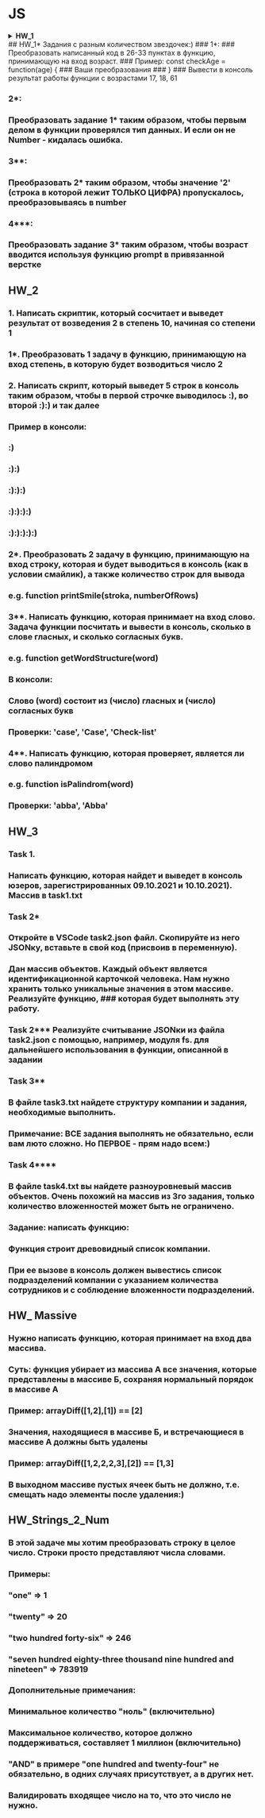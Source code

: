 # JS
<details> 
  <summary> <b> HW_1 </b> </summary>
``` 
  1. Создать переменную “item_1”
  ```
``` 
  2. Присвоить переменной item_1 цифру 5.
  ```
### 3. Вывести в консоль item_1.
### 4. Создать переменную “item_2”
### 5. Присвоить переменной item_2 цифру 3.
### 6. Вывести в консоль item_2.
### 7. Создать переменную “item_3”
### 8. Присвоить переменной item_3 сложение item_1 и item_2.
### 9. Вывести в консоль item_3.
### 10. Создать переменную “item_4”
### 11. Присвоить переменной item_4 строку “Yolochka”
### 12. Вывести в консоль item_4.
### 13. Вывести в консоль сложение item_3 и item_4.
### 14. Вывести в консоль умножение item_3 и item_4.
### 15. Создать переменную “item_5”
### 16. Присвоить переменной item_5 переменную item_3
### 17. Создать переменную item_6.
### 18. Создать переменную item_6_type
### 19. Присвоить переменной item_6 значение 15
### 20. Присвоить переменной item_6_type тип переменной item_6
### 21. Вывести в консоль тип данных item_6 в виде ——  “item_6 == ”  item_6, 
### “item_6_type == ”  item_6_type ——  
### 22. Создать переменную item_7 и в ней преобразовать item_6 в String.
### 23. Создать переменную item_7_type
### 24. Присвоить переменной item_7_type тип переменной item_7
### 25. Вывести в консоль тип данных item_7 в виде ——  “item_7 == ”  item_7, 
### “item_7_type == ”  item_7_type ——  
### 26. Создать переменную “age_1” и присвоить ей значение 10
### 27. Создать переменную “age_2” и присвоить ей значение 18
### 28. Создать переменную “age_3” и присвоить ей значение 60
### 29. Создать if в котором будите проверять значение переменной age_1
### 30. Если age_1 < age_2, вывести в консоль “You don’t have access cause your age is ” + age_1 + 
### “ It’s less than ” + age_2
### 31. Если age_1 >=  age_2 и age_1 <  age_3, вывести в консоль “Welcome  !”
### 32. Если age_1  > age_3, вывести в консоль “Keep calm and look Culture channel”.
### 33. Иначе выводите “Technical work”.
## 
  </details>
## HW_1* Задания с разным количеством звездочек:)
### 1*:
### Преобразовать написанный код в 26-33 пунктах в функцию, принимающую на вход возраст.
### Пример: const checkAge = function(age) {
### Ваши преобразования
### }
### Вывести в консоль результат работы функции с возрастами 17, 18, 61

### 2*:
### Преобразовать задание 1* таким образом, чтобы первым делом в функции проверялся тип данных. И если он не Number - кидалась ошибка.

### 3**:
### Преобразовать 2* таким образом, чтобы значение '2' (строка в которой лежит ТОЛЬКО ЦИФРА) пропускалось, преобразовываясь в number

### 4***:
### Преобразовать задание 3* таким образом, чтобы возраст вводится используя функцию prompt в привязанной верстке
##
## HW_2
### 1. Написать скриптик, который сосчитает и выведет результат от возведения 2 в степень 10, начиная со степени 1
###
### 1*. Преобразовать 1 задачу в функцию, принимающую на вход степень, в которую будет возводиться число 2
###
### 2. Написать скрипт, который выведет 5 строк в консоль таким образом, чтобы в первой строчке выводилось :), во второй :):) и так далее
### Пример в консоли:
### :)
### :):)
### :):):)
### :):):):)
### :):):):):)
###
### 2*. Преобразовать 2 задачу в функцию, принимающую на вход строку, которая и будет выводиться в консоль (как в условии смайлик), а также количество строк для вывода 
### e.g. function printSmile(stroka, numberOfRows)
###
### 3**.  Написать функцию, которая принимает на вход слово. Задача функции посчитать и вывести в консоль, сколько в слове гласных, и сколько согласных букв.
### e.g. function getWordStructure(word)
### В консоли: 
### Слово (word) состоит из  (число) гласных и (число) согласных букв
###
### Проверки: 'case', 'Case', 'Check-list'
###
### 4**. Написать функцию, которая проверяет, является ли слово палиндромом
### e.g. function isPalindrom(word)
###
### Проверки: 'abba', 'Abba'
###
##
## HW_3
### Task 1.
###
### Написать функцию, которая найдет и выведет в консоль юзеров, зарегистрированных 09.10.2021 и 10.10.2021). Массив в task1.txt
### 
### Task 2*
### 
### Откройте в VSCode task2.json файл. Скопируйте из него JSONку, вставьте в свой код (присвоив в переменную).
### 
### Дан массив объектов. Каждый объект является идентификационной карточкой человека. Нам нужно хранить только уникальные значения в этом массиве. Реализуйте функцию, ### которая будет выполнять эту работу.
### 
### Task 2*** Реализуйте считывание JSONки из файла task2.json с помощью, например, модуля fs. для дальнейшего использования в функции, описанной в задании
### 
### Task 3**
### В файле task3.txt найдете структуру компании и задания, необходимые выполнить.
### 
### Примечание: ВСЕ задания выполнять не обязательно, если вам люто сложно. Но ПЕРВОЕ - прям надо всем:)
### 
### Task 4****
### 
### В файле task4.txt вы найдете разноуровневый массив объектов. Очень похожий на массив из 3го задания, только количество вложенностей может быть не ограничено. 
### 
### Задание: написать функцию: 
### 
### Функция строит древовидный список компании.
### При ее вызове в консоль должен вывестись список подразделений компании с указанием количества сотрудников и с соблюдение вложенности подразделений.
##
## HW_ Massive
### Нужно написать функцию, которая принимает на вход два массива.
### Суть: функция убирает из массива А все значения, которые представлены в массиве Б, сохраняя нормальный порядок в массиве А
###
### Пример: arrayDiff([1,2],[1]) == [2]
### 
### Значения, находящиеся в массиве Б, и встречающиеся в массиве А  должны быть удалены
### 
### Пример: arrayDiff([1,2,2,2,3],[2]) == [1,3]
### 
### В выходном массиве пустых ячеек быть не должно, т.е. смещать надо элементы после удаления:)
##
## HW_Strings_2_Num
###
### В этой задаче мы хотим преобразовать строку в целое число. Строки просто представляют числа словами.
### 
### Примеры:
###
### "one" => 1
### "twenty" => 20
### "two hundred forty-six" => 246
### "seven hundred eighty-three thousand nine hundred and nineteen" => 783919
### Дополнительные примечания:
###
### Минимальное количество "ноль" (включительно)
### Максимальное количество, которое должно поддерживаться, составляет 1 миллион (включительно)
### "AND" в примере "one hundred and twenty-four" не обязательно, в одних случаях присутствует, а в других нет.
### Валидировать входящее число на то, что это число не нужно.
